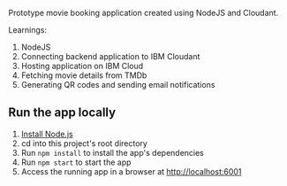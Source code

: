 Prototype movie booking application created using NodeJS and Cloudant. 

Learnings:
1. NodeJS
2. Connecting backend application to IBM Cloudant
3. Hosting application on IBM Cloud
4. Fetching movie details from TMDb
5. Generating QR codes and sending email notifications

## Run the app locally

1. [Install Node.js][]
1. cd into this project's root directory
1. Run `npm install` to install the app's dependencies
1. Run `npm start` to start the app
1. Access the running app in a browser at <http://localhost:6001>

[Install Node.js]: https://nodejs.org/en/download/
